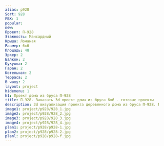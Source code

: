 ```yaml
---
alias: p928
Sort: 928
FBX: 1
popular: 
new: 
Проект: П-928
Этажность: Мансардный
Крыша: Ломаная
Размер: 6х6
Площадь: 48
Эркер: 2
Балкон: 2
Кукушка: 2
Гараж: 2
Котельная: 2
Терраса: 2
В чашу: 2
layout: project
hidemenu: 1
h1: Проект дома из бруса П-928
title: П-928. Заказать 3d проект дома из бруса 6х6 - готовые проекты
description: 3d визуализация проекта деревянного дома из бруса П-928. Площадь 48 м2, размер 6х6. Вы можете внести любые изменения в проект.
image1: project/p928/928_1.jpg
image2: project/p928/928_2.jpg
image3: project/p928/928_3.jpg
image4: project/p928/928_4.jpg
plan1: project/p928/p928-1.jpg
plan2: project/p928/p928-2.jpg
planl: project/p928/p928-f.jpg
---
```

